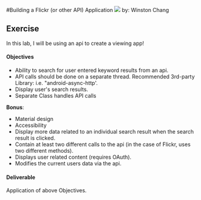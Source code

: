 #Building a Flickr (or other API) Application ![](https://ga-dash.s3.amazonaws.com/production/assets/logo-9f88ae6c9c3871690e33280fcf557f33.png) 
by: Winston Chang
## Exercise

In this lab, I will be using an api to create a viewing app!

#### Objectives
- Ability to search for user entered keyword results from an api.
- API calls should be done on a separate thread. Recommended 3rd-party Library: i.e. "android-async-http'.
- Display user's search results.
- Separate Class handles API calls

**Bonus**:

- Material design
- Accessibility
- Display more data related to an individual search result when the search result is clicked.
- Contain at least two different calls to the api (in the case of Flickr, uses two different methods).
- Displays user related content (requires OAuth).
- Modifies the current users data via the api.

#### Deliverable

Application of above Objectives.
